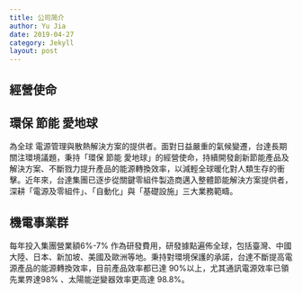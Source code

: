 ```yaml
---
title: 公司简介
author: Yu Jia
date: 2019-04-27
category: Jekyll
layout: post
---
```


## 經營使命
## 環保 節能 愛地球

為全球
電源管理與散熱解決方案的提供者。面對日益嚴重的氣候變遷，台達長期關注環境議題，秉持「環保 節能 愛地球」的經營使命，持續開發創新節能產品及解決方案、不斷戮力提升產品的能源轉換效率，以減輕全球暖化對人類生存的衝擊。近年來，台達集團已逐步從關鍵零組件製造商邁入整體節能解決方案提供者，深耕「電源及零組件」、「自動化」與「基礎設施」三大業務範疇。

## 機電事業群

每年投入集團營業額6%-7% 作為研發費用，研發據點遍佈全球，包括臺灣、中國大陸、日本、新加坡、美國及歐洲等地。秉持對環境保護的承諾，台達不斷提高電源產品的能源轉換效率，目前產品效率都已達 90%以上，尤其通訊電源效率已領先業界達98% 、太陽能逆變器效率更高達 98.8%。
